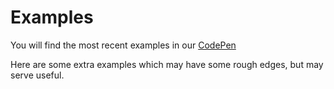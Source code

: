 Examples
===

You will find the most recent examples in our [CodePen](http://codepen.io/team/altspacevr)

Here are some extra examples which may have some rough edges, but may serve useful.
